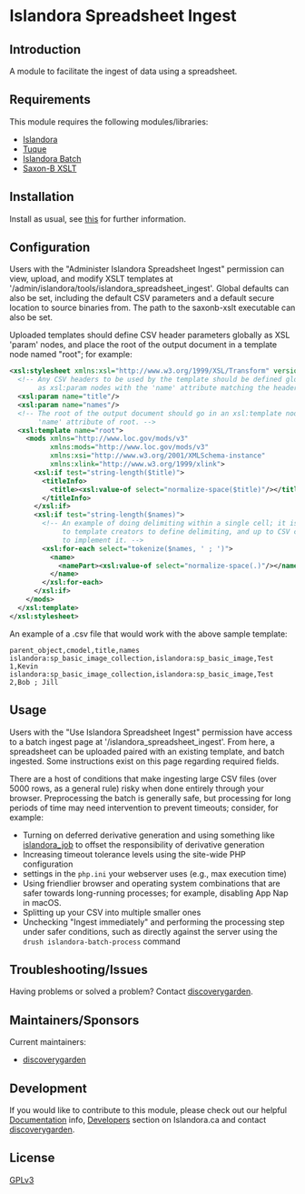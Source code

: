 # Islandora Spreadsheet Ingest

## Introduction

A module to facilitate the ingest of data using a spreadsheet.

## Requirements

This module requires the following modules/libraries:

* [Islandora](https://github.com/islandora/islandora)
* [Tuque](https://github.com/islandora/tuque)
* [Islandora Batch](https://github.com/Islandora/islandora_batch)
* [Saxon-B XSLT](http://saxon.sourceforge.net/)

## Installation

Install as usual, see
[this](https://drupal.org/documentation/install/modules-themes/modules-7) for
further information.

## Configuration

Users with the "Administer Islandora Spreadsheet Ingest" permission can view,
upload, and modify XSLT templates at
'/admin/islandora/tools/islandora_spreadsheet_ingest'. Global defaults can also
be set, including the default CSV parameters and a default secure location to
source binaries from. The path to the saxonb-xslt executable can also be set.

Uploaded templates should define CSV header parameters globally as XSL 'param'
nodes, and place the root of the output document in a template node named
"root"; for example:

```xml
<xsl:stylesheet xmlns:xsl="http://www.w3.org/1999/XSL/Transform" version="2.0">
  <!-- Any CSV headers to be used by the template should be defined globally
       as xsl:param nodes with the 'name' attribute matching the header. -->
  <xsl:param name="title"/>
  <xsl:param name="names"/>
  <!-- The root of the output document should go in an xsl:template node with a
       'name' attribute of root. -->
  <xsl:template name="root">
    <mods xmlns="http://www.loc.gov/mods/v3"
          xmlns:mods="http://www.loc.gov/mods/v3"
          xmlns:xsi="http://www.w3.org/2001/XMLSchema-instance"
          xmlns:xlink="http://www.w3.org/1999/xlink">
      <xsl:if test="string-length($title)">
        <titleInfo>
          <title><xsl:value-of select="normalize-space($title)"/></title>
        </titleInfo>
      </xsl:if>
      <xsl:if test="string-length($names)">
        <!-- An example of doing delimiting within a single cell; it is left up
             to template creators to define delimiting, and up to CSV creators
             to implement it. -->
        <xsl:for-each select="tokenize($names, ' ; ')">
          <name>
            <namePart><xsl:value-of select="normalize-space(.)"/></namePart>
          </name>
        </xsl:for-each>
      </xsl:if>
    </mods>
  </xsl:template>
</xsl:stylesheet>
```

An example of a .csv file that would work with the above sample template:

```csv
parent_object,cmodel,title,names
islandora:sp_basic_image_collection,islandora:sp_basic_image,Test 1,Kevin
islandora:sp_basic_image_collection,islandora:sp_basic_image,Test 2,Bob ; Jill
```

## Usage

Users with the "Use Islandora Spreadsheet Ingest" permission have access to a
batch ingest page at '/islandora_spreadsheet_ingest'. From here, a spreadsheet
can be uploaded paired with an existing template, and batch ingested. Some
instructions exist on this page regarding required fields.

There are a host of conditions that make ingesting large CSV files (over 5000
rows, as a general rule) risky when done entirely through your browser.
Preprocessing the batch is generally safe, but processing for long periods of
time may need intervention to prevent timeouts; consider, for example:

* Turning on deferred derivative generation and using something like
  [islandora_job](https://github.com/discoverygarden/islandora_job) to offset
  the responsibility of derivative generation
* Increasing timeout tolerance levels using the site-wide PHP configuration
* settings in the `php.ini` your webserver uses (e.g., max execution time)
* Using friendlier browser and operating system combinations that are safer
  towards long-running processes; for example, disabling App Nap in macOS.
* Splitting up your CSV into multiple smaller ones
* Unchecking "Ingest immediately" and performing the processing step under
  safer conditions, such as directly against the server using the `drush
  islandora-batch-process` command

## Troubleshooting/Issues

Having problems or solved a problem? Contact
[discoverygarden](http://support.discoverygarden.ca).

## Maintainers/Sponsors

Current maintainers:

* [discoverygarden](http://www.discoverygarden.ca)

## Development

If you would like to contribute to this module, please check out our helpful
[Documentation](https://github.com/Islandora/islandora/wiki#wiki-documentation-for-developers)
info, [Developers](http://islandora.ca/developers) section on Islandora.ca and
contact [discoverygarden](http://support.discoverygarden.ca).

## License

[GPLv3](http://www.gnu.org/licenses/gpl-3.0.txt)
